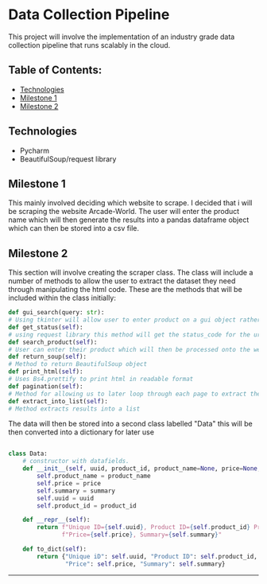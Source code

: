 # Data Collection Pipeline

This project will involve the implementation of an industry grade data collection pipeline that runs scalably in the cloud.

## Table of Contents:
* [Technologies](#technologies)
* [Milestone 1](#milestone-1)
* [Milestone 2](#milestone-2)

## Technologies
* Pycharm 
* BeautifulSoup/request library

## Milestone 1
This mainly involved deciding which website to scrape. I decided that i will be scraping the website Arcade-World. The user will enter the product name which will then 
generate the results into a pandas dataframe object which can then be stored into a csv file.

## Milestone 2
This section will involve creating the scraper class. The class will include a number of methods to allow the user to extract the dataset they need through manipulating
the html code. These are the methods that will be included within the class initially:
```python
def gui_search(query: str):
# Using tkinter will allow user to enter product on a gui object rather then the terminal
def get_status(self):
# using request library this method will get the status_code for the url
def search_product(self):
# User can enter their product which will then be processed onto the website
def return_soup(self):
# Method to return BeautifulSoup object
def print_html(self):
# Uses Bs4.prettify to print html in readable format
def pagination(self):
# Method for allowing us to later loop through each page to extract the data
def extract_into_list(self):
# Method extracts results into a list

```
The data will then be stored into a second class labelled "Data" this will be then converted into a dictionary for later use
```python

class Data:
    # constructor with datafields.
    def __init__(self, uuid, product_id, product_name=None, price=None, summary=None):
        self.product_name = product_name
        self.price = price
        self.summary = summary
        self.uuid = uuid
        self.product_id = product_id

    def __repr__(self):
        return f"Unique ID={self.uuid}, Product ID={self.product_id} Product={self.product_name}, " \
               f"Price={self.price}, Summary={self.summary}"

    def to_dict(self):
        return {"Unique iD": self.uuid, "Product ID": self.product_id, "Product": self.product_name,
                "Price": self.price, "Summary": self.summary}
```

---
